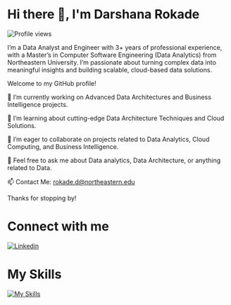 # Hi there 👋, I'm Darshana Rokade #

![Profile views](https://komarev.com/ghpvc/?username=your-username&color=blue)

I’m a Data Analyst and Engineer with 3+ years of professional experience, with a Master’s in Computer Software Engineering (Data Analytics) from Northeastern University. I’m passionate about turning complex data into meaningful insights and building scalable, cloud-based data solutions.

Welcome to my GitHub profile!

🔭 I’m currently working on Advanced Data Architectures and Business Intelligence projects.

🌱 I’m learning about cutting-edge Data Architecture Techniques and Cloud Solutions.

👯 I’m eager to collaborate on projects related to Data Analytics, Cloud Computing, and Business Intelligence.

💬 Feel free to ask me about Data analytics, Data Architecture, or anything related to Data.

📫 Contact Me: rokade.d@northeastern.edu 

Thanks for stopping by!

# Connect with me #
[![Linkedin](https://skillicons.dev/icons?i=linkedin)](https://www.linkedin.com/in/darshana-rokade/) 

# My Skills #
[![My Skills](https://skillicons.dev/icons?i=py,r,mysql,mongodb,postgres,aws,azure,gcp,dynamodb,github,anaconda,docker,kafka,matlab,notion,sklearn,selenium,vscode&perline=9)](https://skillicons.dev)
